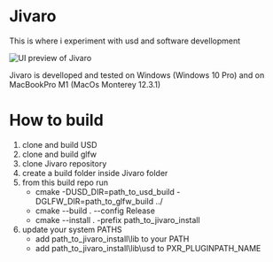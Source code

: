 # Jivaro

This is where i experiment with usd and software devellopment

![UI preview of Jivaro](NGlfc5s1.gif)

Jivaro is develloped and tested on Windows (Windows 10 Pro) and on MacBookPro M1 (MacOs Monterey 12.3.1)

# How to build
1. clone and build USD
2. clone and build glfw
3. clone Jivaro repository
4. create a build folder inside Jivaro folder
5. from this build repo run
    - cmake -DUSD_DIR=path_to_usd_build -DGLFW_DIR=path_to_glfw_build ../
    - cmake --build . --config Release
    - cmake --install . -prefix path_to_jivaro_install
6. update your system PATHS
    - add path_to_jivaro_install\lib to your PATH
    - add path_to_jivaro_install\lib\usd to PXR_PLUGINPATH_NAME


